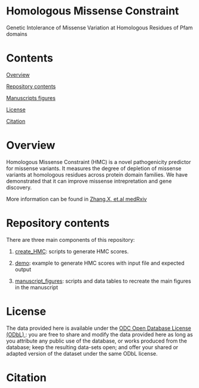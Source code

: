 # Homologous Missense Constraint
Genetic Intolerance of Missense Variation at Homologous Residues of Pfam domains

# Contents

[Overview](#overview)

[Repository contents](#repository-contents)

<!--- [System requirements](#system-requirements) --->

<!--- [Installation guide](#installation-guide)--->

<!---[Demo](#demo)--->

<!---[Instructions for use](#instructions-for-use)--->

[Manuscripts figures](#manuscript-figures)

[License](#license)

[Citation](#citation)

# Overview

Homologous Missense Constraint (HMC) is a novel pathogenicity predictor for missense variants. It measures the degree of depletion of missense variants at homologous residues across protein domain families. We have demonstrated that it can improve missense intrepretation and gene discovery. 

More information can be found in [Zhang.X, et.al medRxiv](https://www.medrxiv.org/content/10.1101/2022.02.16.22271023v1) 

# Repository contents

There are three main components of this repository: 

1. [create_HMC](https://github.com/ImperialCardioGenetics/homologous-missense-constraint/tree/main/create_HMC): scripts to generate HMC scores. 

2. [demo](https://github.com/ImperialCardioGenetics/homologous-missense-constraint/tree/main/demo): example to generate HMC scores with input file and expected output

3. [manuscript_figures](https://github.com/ImperialCardioGenetics/homologous-missense-constraint/tree/main/manuscript_figures): scripts and data tables to recreate the main figures in the manuscript


<!--- # System requirements

All software dependencies and operating systems (including version numbers)

Versions the software has been tested on

Any required non-standard hardware

# Installation guide

Instructions

Typical install time on a "normal" desktop computer

# Demo

Instructions to run on data

Expected output

Expected run time for demo on a "normal" desktop computer

# Instructions for use

How to run the software on your data
(OPTIONAL) Reproduction instructions 

# Manuscript figures --->

# License

The data provided here is available under the <a href="https://opendatacommons.org/licenses/odbl/summary/index.html">ODC Open Database License (ODbL) </a>: you are free to share and modify the data provided here as long as you attribute any public use of the database, or works produced from the database; keep the resulting data-sets open; and offer your shared or adapted version of the dataset under the same ODbL license.

# Citation
